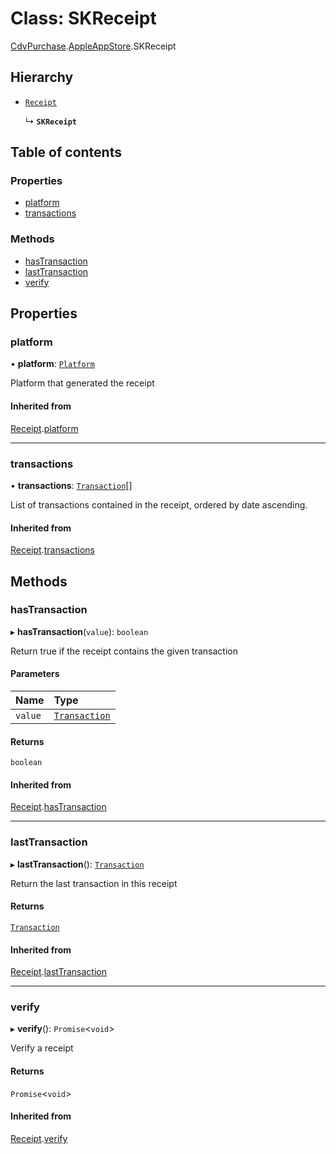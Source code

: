 # Class: SKReceipt

[CdvPurchase](../modules/CdvPurchase.md).[AppleAppStore](../modules/CdvPurchase.AppleAppStore.md).SKReceipt

## Hierarchy

- [`Receipt`](CdvPurchase.Receipt.md)

  ↳ **`SKReceipt`**

## Table of contents

### Properties

- [platform](CdvPurchase.AppleAppStore.SKReceipt.md#platform)
- [transactions](CdvPurchase.AppleAppStore.SKReceipt.md#transactions)

### Methods

- [hasTransaction](CdvPurchase.AppleAppStore.SKReceipt.md#hastransaction)
- [lastTransaction](CdvPurchase.AppleAppStore.SKReceipt.md#lasttransaction)
- [verify](CdvPurchase.AppleAppStore.SKReceipt.md#verify)

## Properties

### platform

• **platform**: [`Platform`](../enums/CdvPurchase.Platform.md)

Platform that generated the receipt

#### Inherited from

[Receipt](CdvPurchase.Receipt.md).[platform](CdvPurchase.Receipt.md#platform)

___

### transactions

• **transactions**: [`Transaction`](CdvPurchase.Transaction.md)[]

List of transactions contained in the receipt, ordered by date ascending.

#### Inherited from

[Receipt](CdvPurchase.Receipt.md).[transactions](CdvPurchase.Receipt.md#transactions)

## Methods

### hasTransaction

▸ **hasTransaction**(`value`): `boolean`

Return true if the receipt contains the given transaction

#### Parameters

| Name | Type |
| :------ | :------ |
| `value` | [`Transaction`](CdvPurchase.Transaction.md) |

#### Returns

`boolean`

#### Inherited from

[Receipt](CdvPurchase.Receipt.md).[hasTransaction](CdvPurchase.Receipt.md#hastransaction)

___

### lastTransaction

▸ **lastTransaction**(): [`Transaction`](CdvPurchase.Transaction.md)

Return the last transaction in this receipt

#### Returns

[`Transaction`](CdvPurchase.Transaction.md)

#### Inherited from

[Receipt](CdvPurchase.Receipt.md).[lastTransaction](CdvPurchase.Receipt.md#lasttransaction)

___

### verify

▸ **verify**(): `Promise`<`void`\>

Verify a receipt

#### Returns

`Promise`<`void`\>

#### Inherited from

[Receipt](CdvPurchase.Receipt.md).[verify](CdvPurchase.Receipt.md#verify)
